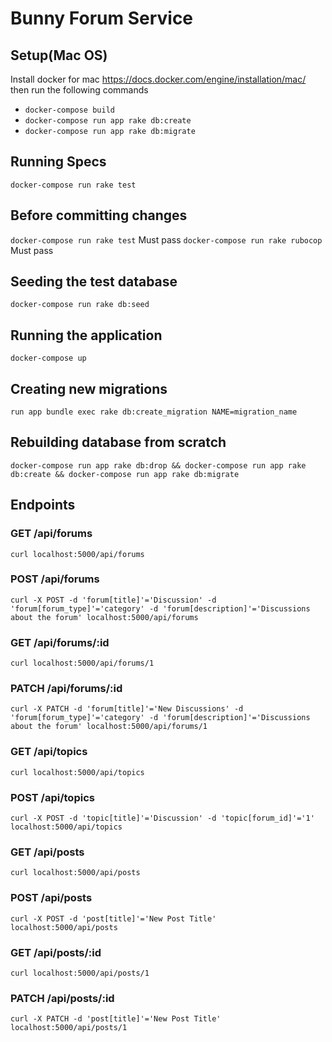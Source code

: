 # Bunny Forum Service

## Setup(Mac OS)
Install docker for mac https://docs.docker.com/engine/installation/mac/ then run the following commands
* ```docker-compose build```
* ```docker-compose run app rake db:create```
* ```docker-compose run app rake db:migrate```

## Running Specs
```docker-compose run rake test```

## Before committing changes
```docker-compose run rake test``` Must pass
```docker-compose run rake rubocop``` Must pass

## Seeding the test database
```docker-compose run rake db:seed```

## Running the application
```docker-compose up```

## Creating new migrations
```run app bundle exec rake db:create_migration NAME=migration_name```

## Rebuilding database from scratch
```docker-compose run app rake db:drop && docker-compose run app rake db:create && docker-compose run app rake db:migrate```

## Endpoints

### GET /api/forums
```curl localhost:5000/api/forums```

### POST /api/forums
```curl -X POST -d 'forum[title]'='Discussion' -d 'forum[forum_type]'='category' -d 'forum[description]'='Discussions about the forum' localhost:5000/api/forums```

### GET /api/forums/:id
```curl localhost:5000/api/forums/1```

### PATCH /api/forums/:id
```curl -X PATCH -d 'forum[title]'='New Discussions' -d 'forum[forum_type]'='category' -d 'forum[description]'='Discussions about the forum' localhost:5000/api/forums/1```

### GET /api/topics
```curl localhost:5000/api/topics```

### POST /api/topics
```curl -X POST -d 'topic[title]'='Discussion' -d 'topic[forum_id]'='1' localhost:5000/api/topics```

### GET /api/posts
```curl localhost:5000/api/posts```

### POST /api/posts
```curl -X POST -d 'post[title]'='New Post Title' localhost:5000/api/posts```

### GET /api/posts/:id
```curl localhost:5000/api/posts/1```

### PATCH /api/posts/:id
```curl -X PATCH -d 'post[title]'='New Post Title' localhost:5000/api/posts/1```
